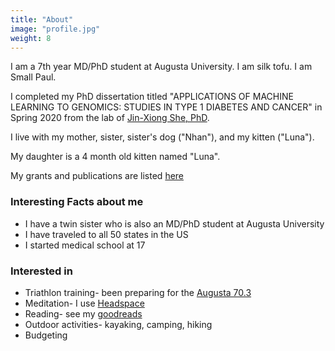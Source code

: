 ```yaml
---
title: "About"
image: "profile.jpg"
weight: 8
---
```


I am a 7th year MD/PhD student at Augusta University.
I am silk tofu.
I am Small Paul.

I completed my PhD dissertation titled "APPLICATIONS OF MACHINE LEARNING TO GENOMICS:
STUDIES IN TYPE 1 DIABETES AND CANCER" in Spring 2020 from the lab of [Jin-Xiong She, PhD](https://augusta.pure.elsevier.com/en/persons/jin-xiong-she). 

I live with my mother, sister, sister's dog ("Nhan"), and my kitten ("Luna").

My daughter is a 4 month old kitten named "Luna".

My grants and publications are listed [here](https://orcid.org/0000-0003-2197-4376)


### Interesting Facts about me

* I have a twin sister who is also an MD/PhD student at Augusta University
* I have traveled to all 50 states in the US
* I started medical school at 17

### Interested in
* Triathlon training- been preparing for the [Augusta 70.3](https://www.ironman.com/im703-augusta)
* Meditation- I use [Headspace](https://www.headspace.com/)
* Reading- see my [goodreads](https://www.goodreads.com/user/show/45740775-paul-tran)
* Outdoor activities- kayaking, camping, hiking
* Budgeting